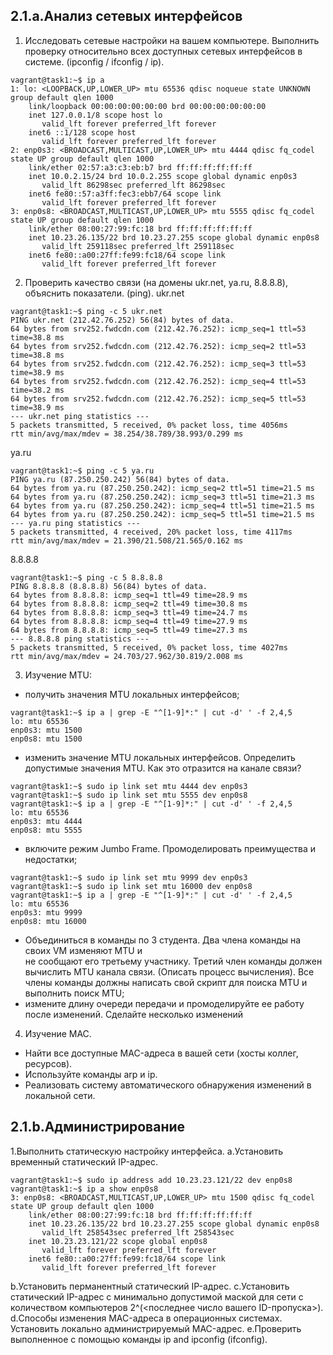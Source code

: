 ## 2.1.a.Анализ сетевых интерфейсов
1) Исследовать сетевые настройки на вашем компьютере. Выполнить проверку относительно 
всех доступных сетевых интерфейсов в системе. (ipconfig / ifconfig / ip).
```
vagrant@task1:~$ ip a
1: lo: <LOOPBACK,UP,LOWER_UP> mtu 65536 qdisc noqueue state UNKNOWN group default qlen 1000
    link/loopback 00:00:00:00:00:00 brd 00:00:00:00:00:00
    inet 127.0.0.1/8 scope host lo
       valid_lft forever preferred_lft forever
    inet6 ::1/128 scope host
       valid_lft forever preferred_lft forever
2: enp0s3: <BROADCAST,MULTICAST,UP,LOWER_UP> mtu 4444 qdisc fq_codel state UP group default qlen 1000
    link/ether 02:57:a3:c3:eb:b7 brd ff:ff:ff:ff:ff:ff
    inet 10.0.2.15/24 brd 10.0.2.255 scope global dynamic enp0s3
       valid_lft 86298sec preferred_lft 86298sec
    inet6 fe80::57:a3ff:fec3:ebb7/64 scope link
       valid_lft forever preferred_lft forever
3: enp0s8: <BROADCAST,MULTICAST,UP,LOWER_UP> mtu 5555 qdisc fq_codel state UP group default qlen 1000
    link/ether 08:00:27:99:fc:18 brd ff:ff:ff:ff:ff:ff
    inet 10.23.26.135/22 brd 10.23.27.255 scope global dynamic enp0s8
       valid_lft 259118sec preferred_lft 259118sec
    inet6 fe80::a00:27ff:fe99:fc18/64 scope link
       valid_lft forever preferred_lft forever
```
2) Проверить качество связи (на домены ukr.net, ya.ru, 8.8.8.8), объяснить показатели. (ping).
ukr.net
```
vagrant@task1:~$ ping -c 5 ukr.net
PING ukr.net (212.42.76.252) 56(84) bytes of data.
64 bytes from srv252.fwdcdn.com (212.42.76.252): icmp_seq=1 ttl=53 time=38.8 ms
64 bytes from srv252.fwdcdn.com (212.42.76.252): icmp_seq=2 ttl=53 time=38.8 ms
64 bytes from srv252.fwdcdn.com (212.42.76.252): icmp_seq=3 ttl=53 time=38.9 ms
64 bytes from srv252.fwdcdn.com (212.42.76.252): icmp_seq=4 ttl=53 time=38.2 ms
64 bytes from srv252.fwdcdn.com (212.42.76.252): icmp_seq=5 ttl=53 time=38.9 ms
--- ukr.net ping statistics ---
5 packets transmitted, 5 received, 0% packet loss, time 4056ms
rtt min/avg/max/mdev = 38.254/38.789/38.993/0.299 ms
```
ya.ru
```
vagrant@task1:~$ ping -c 5 ya.ru
PING ya.ru (87.250.250.242) 56(84) bytes of data.
64 bytes from ya.ru (87.250.250.242): icmp_seq=2 ttl=51 time=21.5 ms
64 bytes from ya.ru (87.250.250.242): icmp_seq=3 ttl=51 time=21.3 ms
64 bytes from ya.ru (87.250.250.242): icmp_seq=4 ttl=51 time=21.5 ms
64 bytes from ya.ru (87.250.250.242): icmp_seq=5 ttl=51 time=21.5 ms
--- ya.ru ping statistics ---
5 packets transmitted, 4 received, 20% packet loss, time 4117ms
rtt min/avg/max/mdev = 21.390/21.508/21.565/0.162 ms
```
8.8.8.8
```
vagrant@task1:~$ ping -c 5 8.8.8.8
PING 8.8.8.8 (8.8.8.8) 56(84) bytes of data.
64 bytes from 8.8.8.8: icmp_seq=1 ttl=49 time=28.9 ms
64 bytes from 8.8.8.8: icmp_seq=2 ttl=49 time=30.8 ms
64 bytes from 8.8.8.8: icmp_seq=3 ttl=49 time=24.7 ms
64 bytes from 8.8.8.8: icmp_seq=4 ttl=49 time=27.9 ms
64 bytes from 8.8.8.8: icmp_seq=5 ttl=49 time=27.3 ms
--- 8.8.8.8 ping statistics ---
5 packets transmitted, 5 received, 0% packet loss, time 4027ms
rtt min/avg/max/mdev = 24.703/27.962/30.819/2.008 ms
```
3) Изучение MTU:
- получить значения MTU локальных интерфейсов;
```
vagrant@task1:~$ ip a | grep -E "^[1-9]*:" | cut -d' ' -f 2,4,5
lo: mtu 65536
enp0s3: mtu 1500
enp0s8: mtu 1500
```
- изменить  значение  MTU  локальных  интерфейсов.  Определить  допустимые значения MTU. Как это отразится на канале связи? 
```
vagrant@task1:~$ sudo ip link set mtu 4444 dev enp0s3
vagrant@task1:~$ sudo ip link set mtu 5555 dev enp0s8
vagrant@task1:~$ ip a | grep -E "^[1-9]*:" | cut -d' ' -f 2,4,5
lo: mtu 65536
enp0s3: mtu 4444
enp0s8: mtu 5555
```
- включите режим Jumbo Frame. Промоделировать преимущества и недостатки;
```
vagrant@task1:~$ sudo ip link set mtu 9999 dev enp0s3
vagrant@task1:~$ sudo ip link set mtu 16000 dev enp0s8
vagrant@task1:~$ ip a | grep -E "^[1-9]*:" | cut -d' ' -f 2,4,5
lo: mtu 65536
enp0s3: mtu 9999
enp0s8: mtu 16000
```
- Объединиться в команды по 3 студента. Два члена команды на своих VM изменяют MTU  и  
не  сообщают  его  третьему  участнику.  Третий  член  команды  должен вычислить MTU канала связи. (Описать процесс вычисления). 
Все члены команды должны написать свой скрипт для поиска MTU и выполнить поиск MTU;
- измените длину очереди передачи и промоделируйте ее работу после изменений. Сделайте несколько изменений
4) Изучение MAC.
- Найти все доступные MAC-адреса в вашей сети (хосты коллег, ресурсов). 
- Используйте команды arp и ip. 
- Реализовать систему автоматического обнаружения изменений в локальной сети. 
## 2.1.b.Администрирование
1.Выполнить статическую настройку интерфейса. 
a.Установить временный статический IP-адрес. 
```
vagrant@task1:~$ sudo ip address add 10.23.23.121/22 dev enp0s8
vagrant@task1:~$ ip a show enp0s8
3: enp0s8: <BROADCAST,MULTICAST,UP,LOWER_UP> mtu 1500 qdisc fq_codel state UP group default qlen 1000
    link/ether 08:00:27:99:fc:18 brd ff:ff:ff:ff:ff:ff
    inet 10.23.26.135/22 brd 10.23.27.255 scope global dynamic enp0s8
       valid_lft 258543sec preferred_lft 258543sec
    inet 10.23.23.121/22 scope global enp0s8
       valid_lft forever preferred_lft forever
    inet6 fe80::a00:27ff:fe99:fc18/64 scope link
       valid_lft forever preferred_lft forever
```
b.Установить перманентный статический IP-адрес. 
c.Установить статический IP-адрес с минимально допустимой маской для сети с количеством компьютеров 2^(<последнее число вашего ID-пропуска>). 
d.Способы изменения MAC-адреса в операционных системах. Установить локально администрируемый MAC-адрес. 
e.Проверить выполненное с помощью команды ip and ipconfig (ifconfig). 

